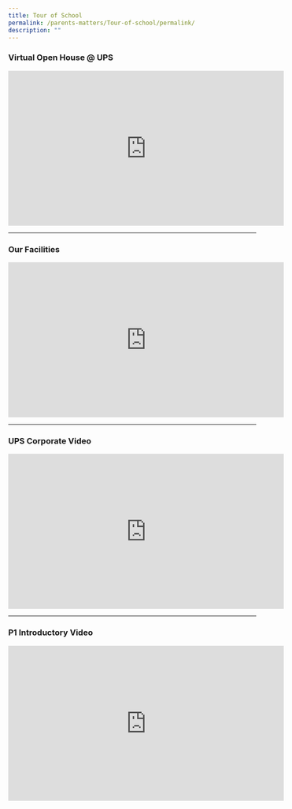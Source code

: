```yaml
---
title: Tour of School
permalink: /parents-matters/Tour-of-school/permalink/
description: ""
---
```

### **Virtual Open House @ UPS**
<iframe width="560" height="315" src="https://www.youtube.com/embed/debWqedr5Sg" title="YouTube video player" frameborder="0" allow="accelerometer; autoplay; clipboard-write; encrypted-media; gyroscope; picture-in-picture" allowfullscreen=""></iframe>

---
### **Our Facilities**
<iframe width="560" height="315" src="https://www.youtube.com/embed/8zoLt4oxmsY" title="YouTube video player" frameborder="0" allow="accelerometer; autoplay; clipboard-write; encrypted-media; gyroscope; picture-in-picture; web-share" allowfullscreen=""></iframe>

---

### **UPS Corporate Video**
<iframe width="560" height="315" src="https://www.youtube.com/embed/tr4FSB9G0hs" title="YouTube video player" frameborder="0" allow="accelerometer; autoplay; clipboard-write; encrypted-media; gyroscope; picture-in-picture" allowfullscreen=""></iframe>

---
### **P1 Introductory Video**
<iframe width="560" height="315" src="https://www.youtube.com/embed/pq_fp5mjt8I" title="YouTube video player" frameborder="0" allow="accelerometer; autoplay; clipboard-write; encrypted-media; gyroscope; picture-in-picture" allowfullscreen=""></iframe>